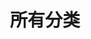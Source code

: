 ---
title: "所有分类" # 页面标题
layout: "tags" # 关键：指定使用 PaperMod 的标签布局
url: "/tags/" # 关键：指定页面的 URL
summary: 探索所有博客标签
searchHidden: true
---